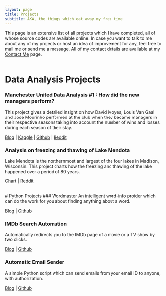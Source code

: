 ```yaml
---
layout: page
title: Projects
subtitle: AKA, the things which eat away my free time
---
```


This page is an extensive list of all projects which I have completed, all of whose source codes are available online. In case you want to talk to me about any of my projects or host an idea of improvement for any, feel free to mail me or send me a message. All of my contact details are available at my [Contact Me](https://bidyutchanda.github.io/aboutme/) page.
<br><br>
# Data Analysis Projects 
### Manchester United Data Analysis #1 : How did the new managers perform?
This project gives a detailed insight on how David Moyes, Louis Van Gaal and Jose Mourinho performed at the club when they became managers in their respective seasons taking into account the number of wins and losses during each season of their stay.

[Blog](https://bidyutchanda.github.io/2018-12-14-united1/) | [Kaggle](https://www.kaggle.com/bidyutchanda/manchester-united-data-analysis-1) | [Github](https://github.com/bidyutchanda/Manchester-United-Data-Analysis-1) | [Reddit](https://www.reddit.com/r/dataisbeautiful/comments/a6dm2h/oc_how_manchester_united_fared_in_recent_years/)

### Analysis on freezing and thawing of Lake Mendota
Lake Mendota is the northernmost and largest of the four lakes in Madison, Wisconsin. This project charts how the freezing and thawing of the lake happened over a period of 80 years. 

[Chart](https://imgur.com/zDO77RX) | [Reddit](https://www.reddit.com/r/dataisbeautiful/comments/a2p5f0/battle_dataviz_battle_for_the_month_of_december/ebuvenx)

<br>
# Python Projects
### Wordmaster
An intelligent word-info proider which can do the work for you about finding anything about a word.

[Blog](https://bidyutcreatesthese.wordpress.com/2018/11/15/wordmaster/) | [Github](https://github.com/bidyutchanda/WordMaster)

### IMDb Search Automation
Automatically redirects you to the IMDb page of a movie or a TV show by two clicks.

[Blog](https://bidyutchanda.github.io/2018-11-30-imdb/) | [Github](https://github.com/bidyutchanda/IMDbAutomation)

### Automatic Email Sender
A simple Python script which can send emails from your email ID to anyone, with authorization. 

[Blog](https://bidyutchanda.github.io/2018-12-07-email/) | [Github](https://github.com/bidyutchanda/AutoEmailSender)
